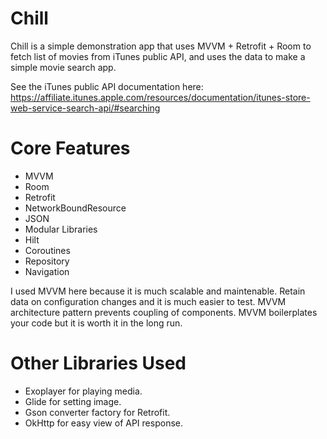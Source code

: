 # Chill

Chill is a simple demonstration app that uses MVVM + Retrofit + Room to fetch list of movies from iTunes public API, and uses the data to make a simple movie search app. 

See the iTunes public API documentation here: https://affiliate.itunes.apple.com/resources/documentation/itunes-store-web-service-search-api/#searching

# Core Features
- MVVM
- Room
- Retrofit
- NetworkBoundResource
- JSON
- Modular Libraries
- Hilt
- Coroutines
- Repository
- Navigation

I used MVVM here because it is much scalable and maintenable. Retain data on configuration changes and it is much easier to test. MVVM architecture pattern prevents coupling of components. MVVM boilerplates your code but it is worth it in the long run.

# Other Libraries Used
- Exoplayer for playing media.
- Glide for setting image.
- Gson converter factory for Retrofit.
- OkHttp for easy view of API response.
